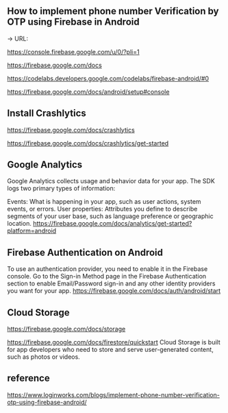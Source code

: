 ## How to implement phone number Verification by OTP using Firebase in Android

-> URL:

https://console.firebase.google.com/u/0/?pli=1    

https://firebase.google.com/docs

https://codelabs.developers.google.com/codelabs/firebase-android/#0

https://firebase.google.com/docs/android/setup#console

## Install Crashlytics
https://firebase.google.com/docs/crashlytics

https://firebase.google.com/docs/crashlytics/get-started

## Google Analytics
Google Analytics collects usage and behavior data for your app. The SDK logs two primary types of information:

Events: What is happening in your app, such as user actions, system events, or errors.
User properties: Attributes you define to describe segments of your user base, such as language preference or geographic location.
https://firebase.google.com/docs/analytics/get-started?platform=android

##  Firebase Authentication on Android
To use an authentication provider, you need to enable it in the Firebase console. Go to the Sign-in Method page in the Firebase Authentication section to enable Email/Password sign-in and any other identity providers you want for your app.
https://firebase.google.com/docs/auth/android/start


## Cloud Storage
https://firebase.google.com/docs/storage



https://firebase.google.com/docs/firestore/quickstart
Cloud Storage is built for app developers who need to store and serve user-generated content, such as photos or videos.


## reference
https://www.loginworks.com/blogs/implement-phone-number-verification-otp-using-firebase-android/

